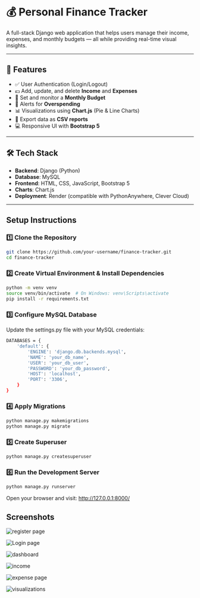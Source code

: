 # 💰 Personal Finance Tracker

A full-stack Django web application that helps users manage their income, expenses, and monthly budgets — all while providing real-time visual insights.

---

## 📌 Features

- ✅ User Authentication (Login/Logout)
- 💵 Add, update, and delete **Income** and **Expenses**
- 📅 Set and monitor a **Monthly Budget**
- 🚨 Alerts for **Overspending**
- 📊 Visualizations using **Chart.js** (Pie & Line Charts)
- 📁 Export data as **CSV reports**
- 💻 Responsive UI with **Bootstrap 5**

---

## 🛠️ Tech Stack

- **Backend**: Django (Python)
- **Database**: MySQL
- **Frontend**: HTML, CSS, JavaScript, Bootstrap 5
- **Charts**: Chart.js
- **Deployment**: Render (compatible with PythonAnywhere, Clever Cloud)

---



## Setup Instructions

### 1️⃣ Clone the Repository
```bash
git clone https://github.com/your-username/finance-tracker.git
cd finance-tracker

```
### 2️⃣ Create Virtual Environment & Install Dependencies
```bash
python -m venv venv
source venv/bin/activate  # On Windows: venv\Scripts\activate
pip install -r requirements.txt

```
### 3️⃣ Configure MySQL Database
Update the settings.py file with your MySQL credentials:
```bash 
DATABASES = {
    'default': {
        'ENGINE': 'django.db.backends.mysql',
        'NAME': 'your_db_name',
        'USER': 'your_db_user',
        'PASSWORD': 'your_db_password',
        'HOST': 'localhost',
        'PORT': '3306',
    }
}

```
### 4️⃣ Apply Migrations
```bash
python manage.py makemigrations
python manage.py migrate

```
### 5️⃣ Create Superuser
```bash
python manage.py createsuperuser

```
### 6️⃣ Run the Development Server
```bash
python manage.py runserver

```
Open your browser and visit:
http://127.0.0.1:8000/


## Screenshots
![register page](https://github.com/user-attachments/assets/2944aa79-043e-41b5-9fa3-0101d99f8c38)

![Login page](https://github.com/user-attachments/assets/9cbe4033-8df3-46c0-8897-b35919f0d03f)

![dashboard](https://github.com/user-attachments/assets/1681781d-7759-49ae-8f11-959742a8fdfe)

![income](https://github.com/user-attachments/assets/b8fa90ee-c3d4-4d12-b0b0-1e63e0bd597e)

![expense page](https://github.com/user-attachments/assets/1aa44b32-1fc6-41c5-8c35-13c4c403e9ed)

![visualizations](https://github.com/user-attachments/assets/cf8a3f27-a16b-40a9-a8c8-f3815060d9cb)

